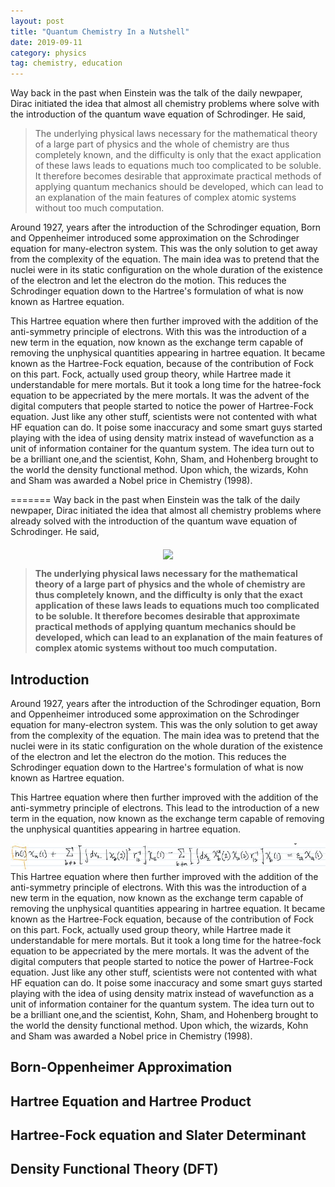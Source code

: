 ```yaml
---
layout: post
title: "Quantum Chemistry In a Nutshell"
date: 2019-09-11
category: physics 
tag: chemistry, education
---
```


Way back in the past when Einstein was the talk of the daily newpaper, Dirac initiated the idea that almost all chemistry problems where solve with the introduction of the quantum wave equation of Schrodinger. He said, 
> The underlying physical laws necessary for the mathematical theory of a large part of physics and the whole of chemistry are thus completely known, and the difficulty is only that the exact application of these laws leads to equations much too complicated to be soluble. It therefore becomes desirable that approximate practical methods of applying quantum mechanics should be developed, which can lead to an explanation of the main features of complex atomic systems without too much computation.

Around 1927, years after the introduction of the Schrodinger equation, Born and Oppenheimer introduced some approximation on the Schrodinger equation for many-electron system. This was the only solution to get away from the complexity of the equation. The main idea was to pretend that the nuclei were in its static configuration on the whole duration of the existence of the electron and let the electron do the motion. This reduces the Schrodinger equation down to the Hartree's formulation of what is now known as Hartree equation. 

This Hartree equation where then further improved with the addition of the anti-symmetry principle of electrons. With this was the introduction of a new term in the equation, now known as the exchange term capable of removing the unphysical quantities appearing in hartree equation. It became known as the Hartree-Fock equation, because of the contribution of Fock on this part. Fock, actually used group theory, while Hartree  made it understandable for mere mortals. But it took a long time for the hatree-fock equation to be appecriated by the mere mortals. It was the advent of the digital computers that people started to notice the power of Hartree-Fock equation. Just like any other stuff, scientists were not contented with what HF equation can do. It poise some inaccuracy and some smart guys started playing with the idea of using density matrix instead of wavefunction as a unit of information container for the quantum system. The idea turn out to be a brilliant one,and the scientist, Kohn, Sham, and Hohenberg brought to the world the density functional method. Upon which, the wizards, Kohn and Sham was awarded a Nobel price in Chemistry (1998).
 
=======
Way back in the past when Einstein was the talk of the daily newpaper, Dirac initiated the idea that almost all chemistry problems where already solved with the introduction of the quantum wave equation of Schrodinger. He said, 

<center>
<img align="middle" src="https://nevalalee.files.wordpress.com/2015/04/paul-dirac.jpg">
</center>

> **The underlying physical laws necessary for the mathematical theory of a large part of physics and the whole of chemistry are thus completely known, and the difficulty is only that the exact application of these laws leads to equations much too complicated to be soluble. It therefore becomes desirable that approximate practical methods of applying quantum mechanics should be developed, which can lead to an explanation of the main features of complex atomic systems without too much computation.**

## Introduction 

Around 1927, years after the introduction of the Schrodinger equation, Born and Oppenheimer introduced some approximation on the Schrodinger equation for many-electron system. This was the only solution to get away from the complexity of the equation. The main idea was to pretend that the nuclei were in its static configuration on the whole duration of the existence of the electron and let the electron do the motion. This reduces the Schrodinger equation down to the Hartree's formulation of what is now known as Hartree equation. 

This Hartree equation where then further improved with the addition of the anti-symmetry principle of electrons. This lead to the introduction of a new term in the equation, now known as the exchange term capable of removing the unphysical quantities appearing in hartree equation.
<div>
    <img src="/assets/hfeq.JPG">
</div>
This Hartree equation where then further improved with the addition of the anti-symmetry principle of electrons. With this was the introduction of a new term in the equation, now known as the exchange term capable of removing the unphysical quantities appearing in hartree equation. It became known as the Hartree-Fock equation, because of the contribution of Fock on this part. Fock, actually used group theory, while Hartree  made it understandable for mere mortals. But it took a long time for the hatree-fock equation to be appecriated by the mere mortals. It was the advent of the digital computers that people started to notice the power of Hartree-Fock equation. Just like any other stuff, scientists were not contented with what HF equation can do. It poise some inaccuracy and some smart guys started playing with the idea of using density matrix instead of wavefunction as a unit of information container for the quantum system. The idea turn out to be a brilliant one,and the scientist, Kohn, Sham, and Hohenberg brought to the world the density functional method. Upon which, the wizards, Kohn and Sham was awarded a Nobel price in Chemistry (1998).


## Born-Oppenheimer Approximation

## Hartree Equation and Hartree Product
 
## Hartree-Fock equation and Slater Determinant 

## Density Functional Theory (DFT)

